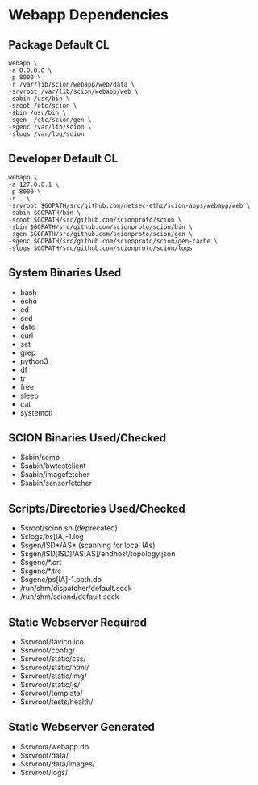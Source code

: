# Webapp Dependencies

## Package Default CL
```shell
webapp \
-a 0.0.0.0 \
-p 8000 \
-r /var/lib/scion/webapp/web/data \
-srvroot /var/lib/scion/webapp/web \
-sabin /usr/bin \
-sroot /etc/scion \
-sbin /usr/bin \
-sgen  /etc/scion/gen \
-sgenc /var/lib/scion \
-slogs /var/log/scion
```

## Developer Default CL
```shell
webapp \
-a 127.0.0.1 \
-p 8000 \
-r . \
-srvroot $GOPATH/src/github.com/netsec-ethz/scion-apps/webapp/web \
-sabin $GOPATH/bin \
-sroot $GOPATH/src/github.com/scionproto/scion \
-sbin $GOPATH/src/github.com/scionproto/scion/bin \
-sgen $GOPATH/src/github.com/scionproto/scion/gen \
-sgenc $GOPATH/src/github.com/scionproto/scion/gen-cache \
-slogs $GOPATH/src/github.com/scionproto/scion/logs
```

## System Binaries Used
- bash
- echo
- cd
- sed
- date
- curl
- set
- grep
- python3
- df
- tr
- free
- sleep
- cat
- systemctl

## SCION Binaries Used/Checked
- $sbin/scmp
- $sabin/bwtestclient
- $sabin/imagefetcher
- $sabin/sensorfetcher

## Scripts/Directories Used/Checked
- $sroot/scion.sh (deprecated)
- $slogs/bs[IA]-1.log
- $sgen/ISD*/AS* (scanning for local IAs)
- $sgen/ISD[ISD]/AS[AS]/endhost/topology.json
- $sgenc/*.crt
- $sgenc/*.trc
- $sgenc/ps[IA]-1.path.db
- /run/shm/dispatcher/default.sock
- /run/shm/sciond/default.sock

## Static Webserver Required
- $srvroot/favico.ico
- $srvroot/config/
- $srvroot/static/css/
- $srvroot/static/html/
- $srvroot/static/img/
- $srvroot/static/js/
- $srvroot/template/
- $srvroot/tests/health/

## Static Webserver Generated
- $srvroot/webapp.db
- $srvroot/data/
- $srvroot/data/images/
- $srvroot/logs/





